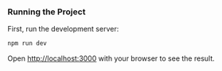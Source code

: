 ### Running the Project
First, run the development server:

```bash
npm run dev
```

Open [http://localhost:3000](http://localhost:3000) with your browser to see the result.
